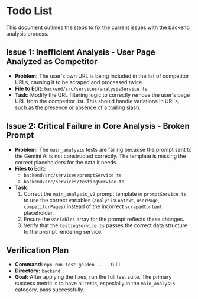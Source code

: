 # Todo List

This document outlines the steps to fix the current issues with the backend analysis process.

## Issue 1: Inefficient Analysis - User Page Analyzed as Competitor

*   **Problem:** The user's own URL is being included in the list of competitor URLs, causing it to be scraped and processed twice.
*   **File to Edit:** `backend/src/services/analysisService.ts`
*   **Task:** Modify the URL filtering logic to correctly remove the user's page URL from the competitor list. This should handle variations in URLs, such as the presence or absence of a trailing slash.

## Issue 2: Critical Failure in Core Analysis - Broken Prompt

*   **Problem:** The `main_analysis` tests are failing because the prompt sent to the Gemini AI is not constructed correctly. The template is missing the correct placeholders for the data it needs.
*   **Files to Edit:**
    *   `backend/src/services/promptService.ts`
    *   `backend/src/services/testingService.ts`
*   **Task:**
    1.  Correct the `main_analysis_v2` prompt template in `promptService.ts` to use the correct variables (`analysisContext`, `userPage`, `competitorPages`) instead of the incorrect `scrapedContent` placeholder.
    2.  Ensure the `variables` array for the prompt reflects these changes.
    3.  Verify that the `testingService.ts` passes the correct data structure to the prompt rendering service.

## Verification Plan

*   **Command:** `npm run test:golden -- --full`
*   **Directory:** `backend`
*   **Goal:** After applying the fixes, run the full test suite. The primary success metric is to have all tests, especially in the `main_analysis` category, pass successfully.
